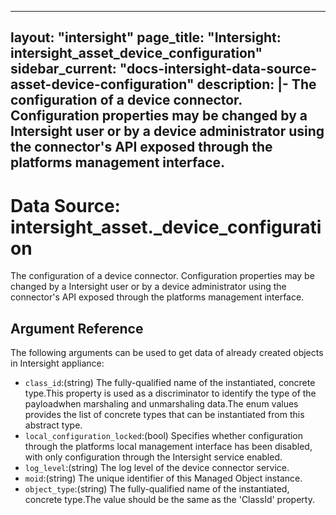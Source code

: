 
---
layout: "intersight"
page_title: "Intersight: intersight_asset_device_configuration"
sidebar_current: "docs-intersight-data-source-asset-device-configuration"
description: |-
The configuration of a device connector. Configuration properties may be changed by a Intersight user or by a device administrator using the connector's API exposed through the platforms management interface.
---

# Data Source: intersight_asset._device_configuration
The configuration of a device connector. Configuration properties may be changed by a Intersight user or by a device administrator using the connector's API exposed through the platforms management interface.
## Argument Reference
The following arguments can be used to get data of already created objects in Intersight appliance:
* `class_id`:(string) The fully-qualified name of the instantiated, concrete type.This property is used as a discriminator to identify the type of the payloadwhen marshaling and unmarshaling data.The enum values provides the list of concrete types that can be instantiated from this abstract type. 
* `local_configuration_locked`:(bool) Specifies whether configuration through the platforms local management interface has been disabled, with only configuration through the Intersight service enabled. 
* `log_level`:(string) The log level of the device connector service. 
* `moid`:(string) The unique identifier of this Managed Object instance. 
* `object_type`:(string) The fully-qualified name of the instantiated, concrete type.The value should be the same as the 'ClassId' property. 
